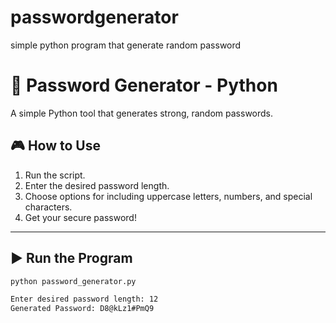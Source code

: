# passwordgenerator
simple python program that generate random password 

# 🔑 Password Generator - Python

A simple Python tool that generates strong, random passwords.

## 🎮 How to Use

1. Run the script.
2. Enter the desired password length.
3. Choose options for including uppercase letters, numbers, and special characters.
4. Get your secure password!

---

## ▶️ Run the Program

```bash
python password_generator.py

Enter desired password length: 12  
Generated Password: D8@kLz1#PmQ9
